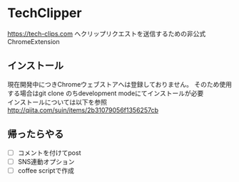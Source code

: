 # TechClipper
https://tech-clips.com へクリップリクエストを送信するための非公式ChromeExtension

## インストール
現在開発中につきChromeウェブストアへは登録しておりません。
そのため使用する場合はgit clone のちdevelopment modeにてインストールが必要  
インストールについては以下を参照
http://qiita.com/suin/items/2b31079056f1356257cb

## 帰ったらやる
- [ ] コメントを付けてpost
- [ ]  SNS連動オプション
- [ ]  coffee scriptで作成
